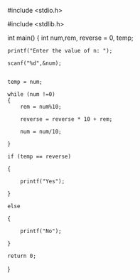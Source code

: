 #include <stdio.h>

#include <stdlib.h>

int main()
{
    int num,rem, reverse = 0, temp;
    
    printf("Enter the value of n: ");
    
    scanf("%d",&num);


    temp = num;

    while (num !=0)
    {
        rem = num%10;
        
        reverse = reverse * 10 + rem;
        
        num = num/10;
        
    }
    
    if (temp == reverse)
    
    {
    
        printf("Yes");
        
    }
    
    else
    
    {
    
        printf("No");
        
    }

    return 0;
}
